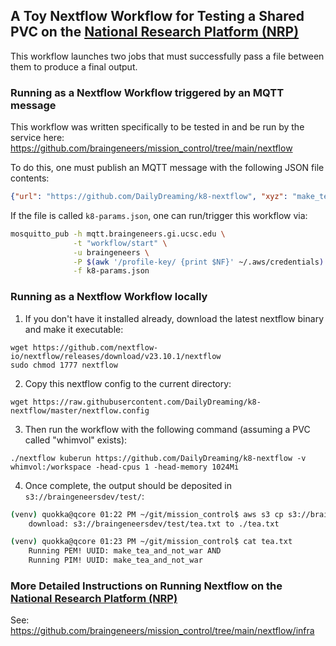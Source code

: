 ## A Toy Nextflow Workflow for Testing a Shared PVC on the [National Research Platform (NRP)](https://portal.nrp-nautilus.io)

This workflow launches two jobs that must successfully pass a file between them to produce a final output.    

### Running as a Nextflow Workflow triggered by an MQTT message

This workflow was written specifically to be tested in and be run by the service here: https://github.com/braingeneers/mission_control/tree/main/nextflow

To do this, one must publish an MQTT message with the following JSON file contents:

```json
{"url": "https://github.com/DailyDreaming/k8-nextflow", "xyz": "make_tea_and_not_war"}
```

If the file is called `k8-params.json`, one can run/trigger this workflow via:

```bash
mosquitto_pub -h mqtt.braingeneers.gi.ucsc.edu \
              -t "workflow/start" \
              -u braingeneers \
              -P $(awk '/profile-key/ {print $NF}' ~/.aws/credentials) \
              -f k8-params.json
```

### Running as a Nextflow Workflow locally

1. If you don't have it installed already, download the latest nextflow binary and make it executable:

```commandline
wget https://github.com/nextflow-io/nextflow/releases/download/v23.10.1/nextflow
sudo chmod 1777 nextflow
```

2. Copy this nextflow config to the current directory:

```commandline
wget https://raw.githubusercontent.com/DailyDreaming/k8-nextflow/master/nextflow.config
```

3. Then run the workflow with the following command (assuming a PVC called "whimvol" exists):

```commandline
./nextflow kuberun https://github.com/DailyDreaming/k8-nextflow -v whimvol:/workspace -head-cpus 1 -head-memory 1024Mi
```

4. Once complete, the output should be deposited in `s3://braingeneersdev/test/`:

```bash
(venv) quokka@qcore 01:22 PM ~/git/mission_control$ aws s3 cp s3://braingeneersdev/test/tea.txt .
    download: s3://braingeneersdev/test/tea.txt to ./tea.txt

(venv) quokka@qcore 01:23 PM ~/git/mission_control$ cat tea.txt
    Running PEM! UUID: make_tea_and_not_war AND 
    Running PIM! UUID: make_tea_and_not_war
```

### More Detailed Instructions on Running Nextflow on the [National Research Platform (NRP)](https://portal.nrp-nautilus.io)

See: https://github.com/braingeneers/mission_control/tree/main/nextflow/infra
